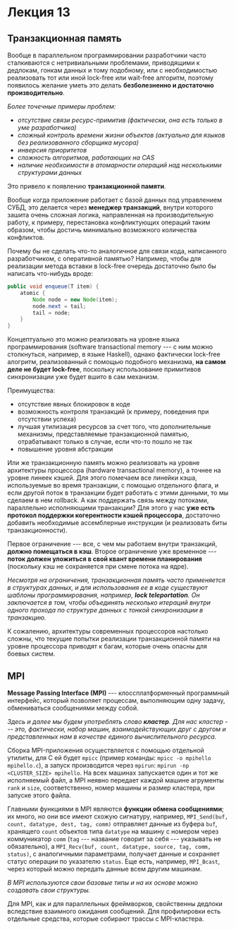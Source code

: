 # Лекция 13

## Транзакционная память

Вообще в параллельном программировании разработчики часто сталкиваются с нетривиальными проблемами, приводящими к дедлокам, гонкам данных и тому подобному, или с необходимостью реализовать тот или иной lock-free или wait-free алгоритм, поэтому появилось желание уметь это делать **безболезненно и достаточно производительно**.

*Более точечные примеры проблем:*
- *отсутствие связи ресурс-примитив (фактически, она есть только в уме разработчика)*
- *сложный контроль времени жизни объектов (актуально для языков без реализованного сборщика мусора)*
- *инверсия приоритетов*
- *сложность алгоритмов, работающих на CAS*
- *наличие необхоимости в атомарности операций над несколькими структурами данных*

Это привело к появлению **транзакционной памяти**.

Вообще когда приложение работает с базой данных под управлением СУБД, это делается через **менеджер транзакций**, внутри которого зашита очень сложная логика, направленная на производительную работу, к примеру, перестановка конфликтующих операций таким образом, чтобы достичь минимально возможного количества конфликтов.

Почему бы не сделать что-то аналогичное для связи кода, написанного разработчиком, с оперативной памятью? Например, чтобы для реализации метода вставки в lock-free очередь достаточно было бы написать что-нибудь вроде:

```java
public void enqueue(T item) {
	atomic {
		Node node = new Node(item);
		node.next = tail;
		tail = node;
	}
}
```

Концептуально это можно реализовать на уровне языка программирования (software transactional memory --- с ним можно столкнуться, например, в языке Haskell), однако фактически lock-free алогритм, реализованный с помощью подобного механизма, **на самом деле не будет lock-free**, поскольку использование примитивов синхронизации уже будет вшито в сам механизм.

Преимущества:

- отсутствие явных блокировок в коде
- возможность контроля транзакций (к примеру, поведения при отсутствии успеха)
- лучшая утилизация ресурсов за счет того, что дополнительные механизмы, представляемые транзакционной памятью, отрабатывают только в случае, если что-то пошло не так
- повышение уровня абстракции

Или же транзакционную память можно реализовать на уровне архитектуры процессора (hardware transactional memory), а точнее на уровне линеек кэшей. Для этого помечаем все линейки кэша, используемые во время транзакции, с помощью отдельного флага, и если другой поток в транзакции будет работать с этими данными, то мы сделаем в нем rollback. А как поддержать связь между потоками, параллельно исполняющими транзакции? Для этого у нас **уже есть протокол поддержки когерентности кэшей процессора**, достаточно добавить необходимые ассемблерные инструкции (и реализовать биты транзакционности).

Первое ограничение --- все, с чем мы работаем внутри транзакций, **должно помещаться в кэш**. Второе ограничение уже временное --- **поток должен уложиться в свой квант времени планирования** (поскольку кэш не сохраняется при смене потока на ядре).

*Несмотря на ограничения, транзакционная память часто применяется в структурах данных, и для использования ее в коде существуют шаблоны программирования, например, **lock teleportation**. Он заключается в том, чтобы объединять несколько итераций внутри одного прохода по структуре данных с тонкой синхронизации в транзакцию.*

К сожалению, архитектуры современных процессоров настолько сложны, что текущие попытки реализации транзакционной памяти на уровне процессора приводят к багам, которые очень опасны для боевых систем.

## MPI

**Message Passing Interface (MPI)** --- клоссплатформенный программный интерфейс, который позволяет процессам, выполняющим одну задачу, обмениваться сообщениями между собой.

*Здесь и далее мы будем употреблять слово **кластер**. Для нас кластер --- это, фактически, набор машин, взаимодействующих друг с другом и представленных нам в качестве единого вычислительного ресурса.*

Сборка MPI-приложения осуществляется с помощью отдельной утилиты, для C ей будет `mpicc` (пример команды: `mpicc -o mpihello mpihello.c`), а запуск производится через `mpirun`: `mpirun -np <CLUSTER_SIZE> mpihello`. На всех машинах запускается один и тот же исполняемый файл, а MPI неявно передает каждой машине агрументы `rank` и `size`, соответственно, номер машины и размер кластера, при запуске этого файла.

Главными функциями в MPI являются **функции обмена сообщениями**; их много, но они все имеют схожую сигнатуру, например, `MPI_Send(buf, count, datatype, dest, tag, comm)` отправляет данные из буфера `buf`, хранящего `count` объектов типа `datatype` на машину с номером через коммуникатор `comm` (`tag` --- название говорит за себя --- указывать не обязательно), а `MPI_Recv(buf, count, datatype, source, tag, comm, status)`, с аналогичными параметрами, получает данные и сохраняет статус операции по указателю `status`. Еще есть, например, `MPI_Bcast`, через который можно передать данные всем другим машинам.

*В MPI используются свои базовые типы и на их основе можно создавать свои структуры.*

Для MPI, как и для параллельных фреймворков, свойственны дедлоки вследствие взаимного ожидания сообщений. Для профилировки есть отдельные средства, которые собирают трассы с MPI-кластера.
<!--stackedit_data:
eyJoaXN0b3J5IjpbODEzNTA2MDcxXX0=
-->